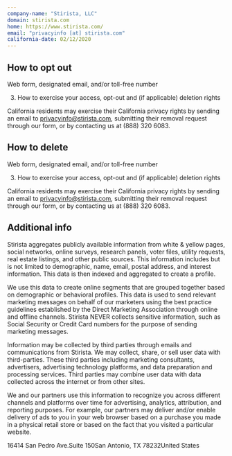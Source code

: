 ```yaml
---
company-name: "Stirista, LLC"
domain: stirista.com
home: https://www.stirista.com/
email: "privacyinfo [at] stirista.com"
california-date: 02/12/2020
---
```

## How to opt out


Web form, designated email, and/or toll-free number

3. How to exercise your access, opt-out and (if applicable) deletion rights

California residents may exercise their California privacy rights by sending an email to privacyinfo@stirista.com, submitting their removal request through our form, or by contacting us at (888) 320 6083.

## How to delete


Web form, designated email, and/or toll-free number

3. How to exercise your access, opt-out and (if applicable) deletion rights

California residents may exercise their California privacy rights by sending an email to privacyinfo@stirista.com, submitting their removal request through our form, or by contacting us at (888) 320 6083.

## Additional info


Stirista aggregates publicly available information from white & yellow pages, social networks, online surveys, research panels, voter files, utility requests, real estate listings, and other public sources. This information includes but is not limited to demographic, name, email, postal address, and interest information. This data is then indexed and aggregated to create a profile.

We use this data to create online segments that are grouped together based on demographic or behavioral profiles. This data is used to send relevant marketing messages on behalf of our marketers using the best practice guidelines established by the Direct Marketing Association through online and offline channels. Stirista NEVER collects sensitive information, such as Social Security or Credit Card numbers for the purpose of sending marketing messages.

Information may be collected by third parties through emails and communications from Stirista. We may collect, share, or sell user data with third-parties. These third parties including marketing consultants, advertisers, advertising technology platforms, and data preparation and processing services. Third parties may combine user data with data collected across the internet or from other sites.

We and our partners use this information to recognize you across different channels and platforms over time for advertising, analytics, attribution, and reporting purposes. For example, our partners may deliver and/or enable delivery of ads to you in your web browser based on a purchase you made in a physical retail store or based on the fact that you visited a particular website.

16414 San Pedro Ave.Suite 150San Antonio, TX 78232United States













